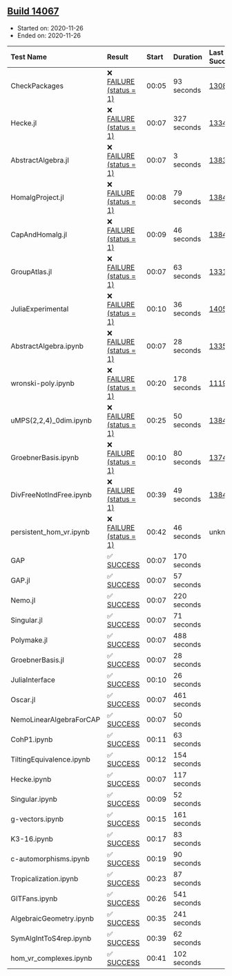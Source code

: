## [Build 14067](https://oscarci.mathematik.uni-kl.de/job/oscar/14067/)

* Started on: 2020-11-26
* Ended on: 2020-11-26

| Test Name    | Result | Start | Duration | Last Success | First Failure |
|:-------------|:-------|:------|:---------|:-------------|:--------------|
| CheckPackages | ❌ [FAILURE (status = 1)](https://oscarci.mathematik.uni-kl.de/job/oscar/14067/artifact/logs/build-14067/CheckPackages.log) | 00:05 | 93 seconds | [13085](https://oscarci.mathematik.uni-kl.de/job/oscar/13085/) | [13086](https://oscarci.mathematik.uni-kl.de/job/oscar/13086/) |
| Hecke.jl | ❌ [FAILURE (status = 1)](https://oscarci.mathematik.uni-kl.de/job/oscar/14067/artifact/logs/build-14067/Hecke.jl.log) | 00:07 | 327 seconds | [13341](https://oscarci.mathematik.uni-kl.de/job/oscar/13341/) | [13342](https://oscarci.mathematik.uni-kl.de/job/oscar/13342/) |
| AbstractAlgebra.jl | ❌ [FAILURE (status = 1)](https://oscarci.mathematik.uni-kl.de/job/oscar/14067/artifact/logs/build-14067/AbstractAlgebra.jl.log) | 00:07 | 3 seconds | [13837](https://oscarci.mathematik.uni-kl.de/job/oscar/13837/) | [13838](https://oscarci.mathematik.uni-kl.de/job/oscar/13838/) |
| HomalgProject.jl | ❌ [FAILURE (status = 1)](https://oscarci.mathematik.uni-kl.de/job/oscar/14067/artifact/logs/build-14067/HomalgProject.jl.log) | 00:08 | 79 seconds | [13845](https://oscarci.mathematik.uni-kl.de/job/oscar/13845/) | [13846](https://oscarci.mathematik.uni-kl.de/job/oscar/13846/) |
| CapAndHomalg.jl | ❌ [FAILURE (status = 1)](https://oscarci.mathematik.uni-kl.de/job/oscar/14067/artifact/logs/build-14067/CapAndHomalg.jl.log) | 00:09 | 46 seconds | [13845](https://oscarci.mathematik.uni-kl.de/job/oscar/13845/) | [13846](https://oscarci.mathematik.uni-kl.de/job/oscar/13846/) |
| GroupAtlas.jl | ❌ [FAILURE (status = 1)](https://oscarci.mathematik.uni-kl.de/job/oscar/14067/artifact/logs/build-14067/GroupAtlas.jl.log) | 00:07 | 63 seconds | [13311](https://oscarci.mathematik.uni-kl.de/job/oscar/13311/) | [13312](https://oscarci.mathematik.uni-kl.de/job/oscar/13312/) |
| JuliaExperimental | ❌ [FAILURE (status = 1)](https://oscarci.mathematik.uni-kl.de/job/oscar/14067/artifact/logs/build-14067/JuliaExperimental.log) | 00:10 | 36 seconds | [14052](https://oscarci.mathematik.uni-kl.de/job/oscar/14052/) | [14053](https://oscarci.mathematik.uni-kl.de/job/oscar/14053/) |
| AbstractAlgebra.ipynb | ❌ [FAILURE (status = 1)](https://oscarci.mathematik.uni-kl.de/job/oscar/14067/artifact/logs/build-14067/AbstractAlgebra.ipynb.log) | 00:07 | 28 seconds | [13355](https://oscarci.mathematik.uni-kl.de/job/oscar/13355/) | [13356](https://oscarci.mathematik.uni-kl.de/job/oscar/13356/) |
| wronski-poly.ipynb | ❌ [FAILURE (status = 1)](https://oscarci.mathematik.uni-kl.de/job/oscar/14067/artifact/logs/build-14067/wronski-poly.ipynb.log) | 00:20 | 178 seconds | [11192](https://oscarci.mathematik.uni-kl.de/job/oscar/11192/) | [11193](https://oscarci.mathematik.uni-kl.de/job/oscar/11193/) |
| uMPS(2,2,4)_0dim.ipynb | ❌ [FAILURE (status = 1)](https://oscarci.mathematik.uni-kl.de/job/oscar/14067/artifact/logs/build-14067/uMPS-2-2-4-_0dim.ipynb.log) | 00:25 | 50 seconds | [13841](https://oscarci.mathematik.uni-kl.de/job/oscar/13841/) | [13842](https://oscarci.mathematik.uni-kl.de/job/oscar/13842/) |
| GroebnerBasis.ipynb | ❌ [FAILURE (status = 1)](https://oscarci.mathematik.uni-kl.de/job/oscar/14067/artifact/logs/build-14067/GroebnerBasis.ipynb.log) | 00:10 | 80 seconds | [13748](https://oscarci.mathematik.uni-kl.de/job/oscar/13748/) | [13749](https://oscarci.mathematik.uni-kl.de/job/oscar/13749/) |
| DivFreeNotIndFree.ipynb | ❌ [FAILURE (status = 1)](https://oscarci.mathematik.uni-kl.de/job/oscar/14067/artifact/logs/build-14067/DivFreeNotIndFree.ipynb.log) | 00:39 | 49 seconds | [13845](https://oscarci.mathematik.uni-kl.de/job/oscar/13845/) | [13846](https://oscarci.mathematik.uni-kl.de/job/oscar/13846/) |
| persistent_hom_vr.ipynb | ❌ [FAILURE (status = 1)](https://oscarci.mathematik.uni-kl.de/job/oscar/14067/artifact/logs/build-14067/persistent_hom_vr.ipynb.log) | 00:42 | 46 seconds | unknown | unknown |
| GAP | ✅ [SUCCESS](https://oscarci.mathematik.uni-kl.de/job/oscar/14067/artifact/logs/build-14067/GAP.log) | 00:07 | 170 seconds |  |  |
| GAP.jl | ✅ [SUCCESS](https://oscarci.mathematik.uni-kl.de/job/oscar/14067/artifact/logs/build-14067/GAP.jl.log) | 00:07 | 57 seconds |  |  |
| Nemo.jl | ✅ [SUCCESS](https://oscarci.mathematik.uni-kl.de/job/oscar/14067/artifact/logs/build-14067/Nemo.jl.log) | 00:07 | 220 seconds |  |  |
| Singular.jl | ✅ [SUCCESS](https://oscarci.mathematik.uni-kl.de/job/oscar/14067/artifact/logs/build-14067/Singular.jl.log) | 00:07 | 71 seconds |  |  |
| Polymake.jl | ✅ [SUCCESS](https://oscarci.mathematik.uni-kl.de/job/oscar/14067/artifact/logs/build-14067/Polymake.jl.log) | 00:07 | 488 seconds |  |  |
| GroebnerBasis.jl | ✅ [SUCCESS](https://oscarci.mathematik.uni-kl.de/job/oscar/14067/artifact/logs/build-14067/GroebnerBasis.jl.log) | 00:07 | 28 seconds |  |  |
| JuliaInterface | ✅ [SUCCESS](https://oscarci.mathematik.uni-kl.de/job/oscar/14067/artifact/logs/build-14067/JuliaInterface.log) | 00:10 | 26 seconds |  |  |
| Oscar.jl | ✅ [SUCCESS](https://oscarci.mathematik.uni-kl.de/job/oscar/14067/artifact/logs/build-14067/Oscar.jl.log) | 00:07 | 461 seconds |  |  |
| NemoLinearAlgebraForCAP | ✅ [SUCCESS](https://oscarci.mathematik.uni-kl.de/job/oscar/14067/artifact/logs/build-14067/NemoLinearAlgebraForCAP.log) | 00:07 | 50 seconds |  |  |
| CohP1.ipynb | ✅ [SUCCESS](https://oscarci.mathematik.uni-kl.de/job/oscar/14067/artifact/logs/build-14067/CohP1.ipynb.log) | 00:11 | 63 seconds |  |  |
| TiltingEquivalence.ipynb | ✅ [SUCCESS](https://oscarci.mathematik.uni-kl.de/job/oscar/14067/artifact/logs/build-14067/TiltingEquivalence.ipynb.log) | 00:12 | 154 seconds |  |  |
| Hecke.ipynb | ✅ [SUCCESS](https://oscarci.mathematik.uni-kl.de/job/oscar/14067/artifact/logs/build-14067/Hecke.ipynb.log) | 00:07 | 117 seconds |  |  |
| Singular.ipynb | ✅ [SUCCESS](https://oscarci.mathematik.uni-kl.de/job/oscar/14067/artifact/logs/build-14067/Singular.ipynb.log) | 00:09 | 52 seconds |  |  |
| g-vectors.ipynb | ✅ [SUCCESS](https://oscarci.mathematik.uni-kl.de/job/oscar/14067/artifact/logs/build-14067/g-vectors.ipynb.log) | 00:15 | 161 seconds |  |  |
| K3-16.ipynb | ✅ [SUCCESS](https://oscarci.mathematik.uni-kl.de/job/oscar/14067/artifact/logs/build-14067/K3-16.ipynb.log) | 00:17 | 83 seconds |  |  |
| c-automorphisms.ipynb | ✅ [SUCCESS](https://oscarci.mathematik.uni-kl.de/job/oscar/14067/artifact/logs/build-14067/c-automorphisms.ipynb.log) | 00:19 | 90 seconds |  |  |
| Tropicalization.ipynb | ✅ [SUCCESS](https://oscarci.mathematik.uni-kl.de/job/oscar/14067/artifact/logs/build-14067/Tropicalization.ipynb.log) | 00:23 | 87 seconds |  |  |
| GITFans.ipynb | ✅ [SUCCESS](https://oscarci.mathematik.uni-kl.de/job/oscar/14067/artifact/logs/build-14067/GITFans.ipynb.log) | 00:26 | 541 seconds |  |  |
| AlgebraicGeometry.ipynb | ✅ [SUCCESS](https://oscarci.mathematik.uni-kl.de/job/oscar/14067/artifact/logs/build-14067/AlgebraicGeometry.ipynb.log) | 00:35 | 241 seconds |  |  |
| SymAlgIntToS4rep.ipynb | ✅ [SUCCESS](https://oscarci.mathematik.uni-kl.de/job/oscar/14067/artifact/logs/build-14067/SymAlgIntToS4rep.ipynb.log) | 00:39 | 62 seconds |  |  |
| hom_vr_complexes.ipynb | ✅ [SUCCESS](https://oscarci.mathematik.uni-kl.de/job/oscar/14067/artifact/logs/build-14067/hom_vr_complexes.ipynb.log) | 00:41 | 102 seconds |  |  |
